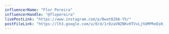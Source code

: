 ```yaml
---
influencerName: "Flor Pereira"
influencerHandle: "@flopereira"
livePostLink: "https://www.instagram.com/p/Bwat028A-Yh/"
postFileLink: "https://lh3.google.com/u/0/d/1r8zaVNZNKvHTVvLjhUMPReDiH_OZAtqW"
---
```

